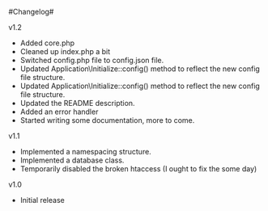 #Changelog#

v1.2
- Added core.php
- Cleaned up index.php a bit
- Switched config.php file to config.json file. 
- Updated Application\Initialize::config() method to reflect the new config file structure.
- Updated Application\Initialize::config() method to reflect the new config file structure.
- Updated the README description.
- Added an error handler
- Started writing some documentation, more to come.

v1.1  
- Implemented a namespacing structure.  
- Implemented a database class.  
- Temporarily disabled the broken htaccess (I ought to fix the some day)  
  
v1.0  
- Initial release
